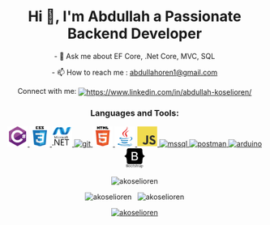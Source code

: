 <h1 align="center">Hi 👋, I'm Abdullah a Passionate Backend Developer</h1>
<p align="center"> - 💬 Ask me about EF Core, .Net Core, MVC, SQL </p>

<p align="center"> - 📫 How to reach me : <a href = "mailto: abdullahoren1@gmail.com">abdullahoren1@gmail.com</a> </p>

<p align="center">Connect with me:
<a href="https://linkedin.com/in/https://www.linkedin.com/in/abdullah-koselioren/" target="blank"><img align="center" src="https://raw.githubusercontent.com/rahuldkjain/github-profile-readme-generator/master/src/images/icons/Social/linked-in-alt.svg" alt="https://www.linkedin.com/in/abdullah-koselioren/" height="30" width="40" /></a>
</p>


<h3 align="center">Languages and Tools:</h3>
<p align="center"> 
  <a href="https://www.w3schools.com/cs/" target="_blank" rel="noreferrer"> <img src="https://raw.githubusercontent.com/devicons/devicon/master/icons/csharp/csharp-original.svg" alt="csharp" width="40" height="40"/> </a> 
  <a href="https://www.w3schools.com/css/" target="_blank" rel="noreferrer"> <img src="https://raw.githubusercontent.com/devicons/devicon/master/icons/css3/css3-original-wordmark.svg" alt="css3" width="40" height="40"/> </a> 
  <a href="https://dotnet.microsoft.com/" target="_blank" rel="noreferrer"> <img src="https://raw.githubusercontent.com/devicons/devicon/master/icons/dot-net/dot-net-original-wordmark.svg" alt="dotnet" width="40" height="40"/> </a> <a href="https://git-scm.com/" target="_blank" rel="noreferrer"> <img src="https://www.vectorlogo.zone/logos/git-scm/git-scm-icon.svg" alt="git" width="40" height="40"/> </a> <a href="https://www.w3.org/html/" target="_blank" rel="noreferrer"> <img src="https://raw.githubusercontent.com/devicons/devicon/master/icons/html5/html5-original-wordmark.svg" alt="html5" width="40" height="40"/> </a> <a href="https://www.java.com" target="_blank" rel="noreferrer"> <img src="https://raw.githubusercontent.com/devicons/devicon/master/icons/java/java-original.svg" alt="java" width="40" height="40"/> </a> <a href="https://developer.mozilla.org/en-US/docs/Web/JavaScript" target="_blank" rel="noreferrer"> <img src="https://raw.githubusercontent.com/devicons/devicon/master/icons/javascript/javascript-original.svg" alt="javascript" width="40" height="40"/> </a> <a href="https://www.microsoft.com/en-us/sql-server" target="_blank" rel="noreferrer"> <img src="https://www.svgrepo.com/show/303229/microsoft-sql-server-logo.svg" alt="mssql" width="40" height="40"/> </a> <a href="https://postman.com" target="_blank" rel="noreferrer"> <img src="https://www.vectorlogo.zone/logos/getpostman/getpostman-icon.svg" alt="postman" width="40" height="40"/> </a> <a href="https://www.arduino.cc/" target="_blank" rel="noreferrer"> <img src="https://cdn.worldvectorlogo.com/logos/arduino-1.svg" alt="arduino" width="40" height="40"/> </a> <a href="https://getbootstrap.com" target="_blank" rel="noreferrer"> <img src="https://raw.githubusercontent.com/devicons/devicon/master/icons/bootstrap/bootstrap-plain-wordmark.svg" alt="bootstrap" width="40" height="40"/> </a> </p>
 <div>
<p align="center"><img src="https://github-readme-streak-stats-sigma-five.herokuapp.com/?user=akoselioren&" alt="akoselioren"  width="445"/></p>
 </div>
  <div  align="center">
<p ><img src="https://github-readme-stats-sigma-five.vercel.app/api/top-langs?username=akoselioren&show_icons=true&locale=en&layout=compact" alt="akoselioren" width="315" />
 &nbsp; <img src="https://github-readme-stats-sigma-five.vercel.app/api?username=akoselioren&show_icons=true&locale=en" alt="akoselioren" width="420"/>
</p>
</div>
 <div>
 <p align="center"> <a href="https://github.com/ryo-ma/github-profile-trophy"><img src="https://github-profile-trophy.vercel.app/?username=akoselioren" alt="akoselioren" /></a> </p>
 </div>
 
